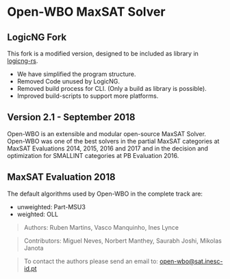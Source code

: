 # Open-WBO MaxSAT Solver

## LogicNG Fork

This fork is a modified version, designed to be included as library in
[logicng-rs](https://github.com/booleworks/logicng-rs).  

- We have simplified the program structure.
- Removed Code unused by LogicNG.
- Removed build process for CLI. (Only a build as library is possible).
- Improved build-scripts to support more platforms. 

## Version 2.1 - September 2018

Open-WBO is an extensible and modular open-source MaxSAT Solver.
Open-WBO was one of the best solvers in the partial MaxSAT categories at 
MaxSAT Evaluations 2014, 2015, 2016 and 2017 and in the decision and 
optimization for SMALLINT categories at PB Evaluation 2016.

## MaxSAT Evaluation 2018
The default algorithms used by Open-WBO in the complete track are: 
* unweighted: Part-MSU3
* weighted: OLL

> Authors: Ruben Martins, Vasco Manquinho, Ines Lynce

> Contributors: Miguel Neves, Norbert Manthey, Saurabh Joshi, Mikolas Janota

> To contact the authors please send an email to:  open-wbo@sat.inesc-id.pt
